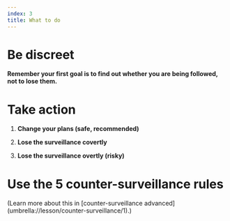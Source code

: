 ```yaml
---
index: 3
title: What to do
---
```

# Be discreet 

**Remember your first goal is to find out whether you are being followed, not to lose them.**

# Take action 

1.	**Change your plans (safe, recommended)** 


2.	**Lose the surveillance covertly** 


3.	**Lose the surveillance overtly (risky)** 

# Use the 5 counter-surveillance rules 

(Learn more about this in [counter-surveillance advanced] (umbrella://lesson/counter-surveillance/1).)